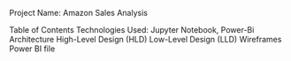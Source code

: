 Project Name: Amazon Sales Analysis 

Table of Contents
Technologies Used: Jupyter Notebook, Power-Bi
Architecture
High-Level Design (HLD)
Low-Level Design (LLD)
Wireframes
Power BI file 
